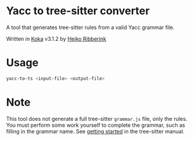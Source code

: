 # Yacc to tree-sitter converter

A tool that generates tree-sitter rules from a valid Yacc grammar file.

Written in [Koka](https://github.com/koka-lang/koka) v3.1.2 by [Heiko Ribberink](https://github.com/heikoribberink)

# Usage
```sh
yacc-to-ts <input-file> <output-file>
```

# Note
This tool does not generate a full tree-sitter `grammar.js` file, only the rules. You must perform some work yourself to complete the grammar, such as filling in the grammar name. See [getting started](https://tree-sitter.github.io/tree-sitter/creating-parsers/1-getting-started.html) in the tree-sitter manual.
